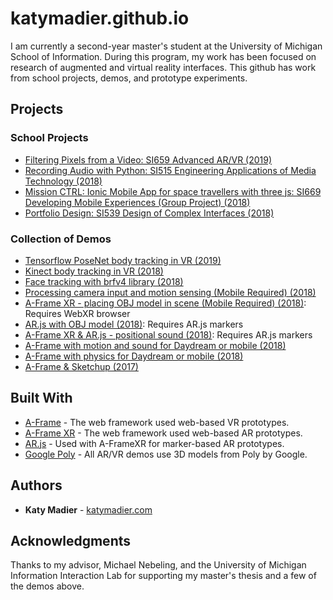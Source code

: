 # katymadier.github.io

I am currently a second-year master's student at the University of Michigan School of Information. During this program, my work has been focused on research of augmented and virtual reality interfaces. This github has work from school projects, demos, and prototype experiments. 

## Projects
### School Projects

* [Filtering Pixels from a Video: SI659 Advanced AR/VR (2019)](https://katymadier.github.io/schoolwork/SI659/quiz0/javascript)<br>
* [Recording Audio with Python: SI515 Engineering Applications of Media Technology (2018)](https://github.com/katymadier/katymadier.github.io/tree/master/schoolwork/SI515/Assignment0)<br>
* [Mission CTRL: Ionic Mobile App for space travellers with three js: SI669 Developing Mobile Experiences (Group Project) (2018)](https://github.com/careyalc/Mission_Ctrl)<br>
* [Portfolio Design: SI539 Design of Complex Interfaces (2018)](https://katymadier.github.io/schoolwork/portfolio)<br>

### Collection of Demos

* [Tensorflow PoseNet body tracking in VR (2019)](https://github.com/katymadier/katymadier.github.io/tree/master/demos/tsbodytracking)<br>
* [Kinect body tracking in VR (2018)](https://github.com/katymadier/katymadier.github.io/tree/master/demos/moviekinect)<br>
* [Face tracking with brfv4 library (2018)](https://katymadier.github.io/demos/chatting/dogface)<br>
* [Processing camera input and motion sensing (Mobile Required) (2018)](https://katymadier.github.io/demos/demo-camera-orientation/)<br>
* [A-Frame XR - placing OBJ model in scene (Mobile Required) (2018)](https://katymadier.github.io/demos/demo-aframexr-obj/): Requires WebXR browser<br>
* [AR.js with OBJ model (2018)](https://katymadier.github.io/demos/demo-arjs-obj/): Requires AR.js markers<br>
* [A-Frame XR & AR.js - positional sound (2018)](https://katymadier.github.io/demos/demo-arjs-positional-sound/): Requires AR.js markers<br>
* [A-Frame with motion and sound for Daydream or mobile (2018)](https://katymadier.github.io/demos/demo-aframe-sounds/)<br>
* [A-Frame with physics for Daydream or mobile (2018)](https://katymadier.github.io/demos/demo-aframe-physics/)<br> 
* [A-Frame & Sketchup (2017)](https://katymadier.github.io/demos/demo-aframe-sketchup-poptart/) <br>


## Built With

* [A-Frame](https://aframe.io/) - The web framework used web-based VR prototypes.
* [A-Frame XR](https://mozilla.github.io/aframe-xr/) - The web framework used web-based AR prototypes.
* [AR.js](https://github.com/jeromeetienne/AR.js/blob/master/README.md) - Used with A-FrameXR for marker-based AR prototypes.
* [Google Poly](https://poly.google.com/) - All AR/VR demos use 3D models from Poly by Google.

## Authors

* **Katy Madier** - [katymadier.com](https://katymadier.com)


## Acknowledgments

Thanks to my advisor, Michael Nebeling, and the University of Michigan Information Interaction Lab for supporting my master's thesis and a few of the demos above.
